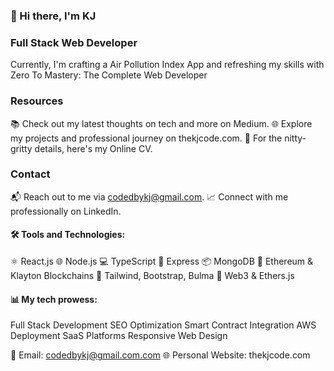 ### 👋 Hi there, I'm KJ

<!--
**kjschelling/kjschelling** is a ✨ _special_ ✨ repository because its `README.md` (this file) appears on your GitHub profile.

Here are some ideas to get you started:

- 🔭 I’m currently working on ...
- 🌱 I’m currently learning ...
- 👯 I’m looking to collaborate on ...
- 🤔 I’m looking for help with ...
- 💬 Ask me about ...
- 📫 How to reach me: ...
- 😄 Pronouns: ...
- ⚡ Fun fact: ...
-->



### Full Stack Web Developer 

Currently, I'm crafting a Air Pollution Index App and refreshing my skills with Zero To Mastery: The Complete Web Developer

### Resources
📚 Check out my latest thoughts on tech and more on Medium.
🌐 Explore my projects and professional journey on thekjcode.com.
📄 For the nitty-gritty details, here's my Online CV.

### Contact
📬 Reach out to me via codedbykj@gmail.com.
📈 Connect with me professionally on LinkedIn.


#### 🛠️ Tools and Technologies:

⚛️ React.js
🌐 Node.js
💻 TypeScript
🧰 Express
📦 MongoDB
🌟 Ethereum & Klayton Blockchains
🎨 Tailwind, Bootstrap, Bulma
💎 Web3 & Ethers.js


#### 📊 My tech prowess:

Full Stack Development
SEO Optimization
Smart Contract Integration
AWS Deployment
SaaS Platforms
Responsive Web Design


📧 Email: codedbykj@gmail.com.com
🌐 Personal Website: thekjcode.com
